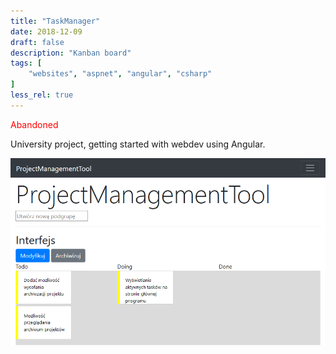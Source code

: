 ```yaml
---
title: "TaskManager"
date: 2018-12-09
draft: false
description: "Kanban board"
tags: [
    "websites", "aspnet", "angular", "csharp"
]
less_rel: true
---
```


<font color="red">Abandoned</font>

University project, getting started with webdev using Angular.

<p align="center">
    <img src="/taskmanager.png" width="600">
</p>
